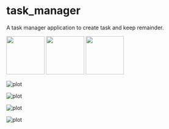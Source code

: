 # task_manager
 A task manager application to create task and keep remainder.

 <p float="left">
  <img src="../../screenshots/img5.png" width="100" />
  <img src="screenshots/img6.png" width="100" /> 
  <img src="screenshots/img7.png" width="100" />
</p>

 ![plot](screenshots/img1.jpeg)
 
 ![plot](screenshots/img2.jpeg)

 ![plot](screenshots/img3.jpeg)

 ![plot](screenshots/img4.jpeg)


